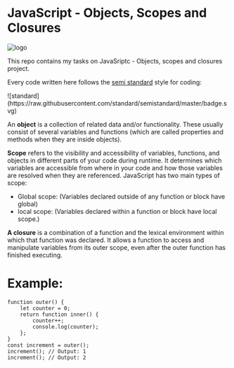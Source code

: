 # JavaScript - Objects, Scopes and Closures

![logo](https://www.tabnine.com/academy/wp-content/uploads/2020/10/academy_3.png)

<p>This repo contains my tasks on JavaSriptc - Objects, scopes and closures project.</p>

<p>Every code written here follows the <a href = "https://github.com/standard/semistandard">semi standard</a> style for coding:</p>
![standard](https://raw.githubusercontent.com/standard/semistandard/master/badge.svg) 

An **object** is a collection of related data and/or functionality. These usually consist of several variables and functions (which are called properties and methods when they are inside objects). 

**Scope** refers to the visibility and accessibility of variables, functions, and objects in different parts of your code during runtime. It determines which variables are accessible from where in your code and how those variables are resolved when they are referenced.
JavaScript has two main types of scope:
 - Global scope: (Variables declared outside of any function or block have global)
 - local scope: (Variables declared within a function or block have local scope.)

**A closure** is a combination of a function and the lexical environment within which that function was declared. It allows a function to access and manipulate variables from its outer scope, even after the outer function has finished executing.
# Example:

```
function outer() {
    let counter = 0;
    return function inner() {
        counter++;
        console.log(counter);
    };
}
const increment = outer();
increment(); // Output: 1
increment(); // Output: 2
```
